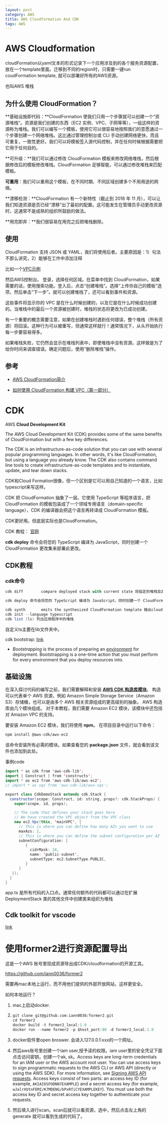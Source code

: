 ```yaml
---
layout: post
category: AWS
title: AWS Cloudformation And CDK
tags: AWS
---
```


# AWS Cloudformation

cloudFormation以yaml文本的形式记录下一个应用涉及到的各个服务资源配置，放在一个template里面。迁移到不同的region时，只需要一键run coudFormation template, 就可以部署好所有的AWS资源。

也叫AWS 堆栈

## 为什么使用 CloudFormation？

**基础设施即代码：**CloudFormation 使我们只用一个步骤就可以创建一个“资源堆栈”。资源是我们创建的东西（EC2 实例、VPC、子网等等），一组这样的资源称为堆栈。我们可以编写一个模板，使用它可以很容易地按照我们的意愿通过一个步骤创建一个网络堆栈。这比通过管理控制台或 CLI 手动创建网络更快，而且可重复，一致性更好。我们可以将模板签入源代码控制，并在任何时候根据需要把它用于任何目的。



**可升级：**我们可以通过修改 CloudFormation 模板来修改网络堆栈，然后根据修改后的模板修改堆栈。CloudFormation 足够智能，可以通过修改堆栈来匹配模板。



**可重用**：我们可以重用这个模板，在不同时期、不同区域创建多个不用用途的网络。



**漂移检测：**CloudFormation 有一个新特性（截止到 2018 年 11 月），可以让我们知道资源是否已经“漂移”出了最初的配置。这可能发生在管理员手动更改资源时，这通常不是成熟的组织所鼓励的做法。



**用完即弃：**我们很容易在用完之后把堆栈删除。



## 使用

CloudFormation 支持 JSON 或 YAML，我们将使用后者。主要原因是：1）句法不那么讲究，2）能够在工作中添加注释

比如一个[VPC示例](https://docs.aws.amazon.com/AWSCloudFormation/latest/UserGuide/aws-resource-ec2-vpc.html)

然后AWS控制台。 登录，选择任何区域。在菜单中找到 CloudFormation，如果需要的话，使用搜索功能。登入后，点击“创建堆栈”。选择“上传你自己的模板”选项，然后单击“下一步”。就可以创建堆栈了，还可以看到事件和资源。

这些事件将显示你的 VPC 是在什么时候创建的，以及它是在什么时候成功创建的。当堆栈中的最后一个资源被创建时，堆栈的状态将更改为已成功创建。

有一个重要的概念需要注意，如果在创建堆栈时遇到任何错误，整个堆栈（所有资源）将回滚。这种行为可以被重写，但通常这样就行！通常情况下，从头开始执行每一步要容易得多。

如果堆栈失败，它仍然会显示在堆栈列表中，即使堆栈中没有资源。这样做是为了给你时间来调查错误。确定问题后，使用“删除堆栈”操作。

## 参考

- [AWS CloudFormation简介](https://juejin.cn/post/7122039768124227614)

- [如何使用 CloudFormation 构建 VPC（第一部分）](https://www.infoq.cn/article/hsaedm*2we5jmh9tfjeg)

# CDK

 AWS **Cloud Development Kit**



The AWS Cloud Development Kit (CDK) provides some of the same benefits of CloudFormation but with a few key differences.

The CDK is an infrastructure-as-code solution that you can use with several popular programming languages. In other words, it's like CloudFormation, but using a language you already know. The CDK also contains command line tools to create infrastructure-as-code templates and to instantiate, update, and tear down stacks.



CDK和Cloud Formation很像，但一个区别是它可以用自己知道的一个语言，比如typescript来写这样。

CDK 把 CloudFormation 抽象了一层。它使用 TypeScript 等程序语言，把 CloudFormation 的模板包装成了一个领域专用语言（domain-specific language），CDK 的编译器会把这个语言再转译成 CloudFormation 模板。

CDK更好用。但底层实际也是CloudFormation。



CDK 教程： [官网](https://aws.amazon.com/cn/getting-started/guides/setup-cdk/module-three/?trk=31aeab24-3bd8-472c-a670-df09849e33f8&sc_channel=el)

**cdk deploy** 命令会将您的 TypeScript 编译为 JavaScript，同时创建一个 CloudFormation 更改集来部署此更改。 



## CDK教程

### cdk命令

```scala
cdk diff        compare deployed stack with current state 将指定的堆栈及其依赖关系与已部署的堆栈或本地 CloudFormation 模板进行比较

cdk deploy 命令会将您的 TypeScript 编译为 JavaScript，同时创建一个 CloudFormation 更改集来部署此更改。  deploy this stack to your default AWS account/region

cdk synth       emits the synthesized CloudFormation template 输出cloudFormation的diff.
cdk init --language typescript
cdk list (ls) 列出应用程序中的堆栈
```



自定义ts主要在lib文件夹中。



cdk bootstrap: [link](https://docs.aws.amazon.com/cdk/v2/guide/bootstrapping.html)

- *Bootstrapping* is the process of preparing an [environment](https://docs.aws.amazon.com/cdk/v2/guide/environments.html) for deployment. Bootstrapping is a one-time action that you must perform for every environment that you deploy resources into.

## 基础设施



在深入探讨代码的编写之前，我们需要解释和安装 **[AWS CDK 构造库模块](https://docs.aws.amazon.com/cdk/api/v2/docs/aws-construct-library.html)**。 构造可以代表单个 AWS 资源，例如 Amazon Simple Storage Service（Amazon S3）存储桶，也可以是由多个 AWS 相关资源组成的更高级别的抽象。 AWS 构造库由几个模块组成。 对于本教程，我们需要 Amazon EC2 模块，该模块中还包括对 Amazon VPC 的支持。

要安装 Amazon EC2 模块，我们将使用 **npm**。 在项目目录中运行以下命令：

```bash
npm install @aws-cdk/aws-ec2
```

该命令安装所有必需的模块。如果查看您的 **package.json** 文件，就会看到该文件也添加到此处。



事例code

```scala
import * as cdk from 'aws-cdk-lib';
import { Construct } from 'constructs';
import * as ec2 from 'aws-cdk-lib/aws-ec2';
// import * as sqs from 'aws-cdk-lib/aws-sqs';

export class CdkDemoStack extends cdk.Stack {
  constructor(scope: Construct, id: string, props?: cdk.StackProps) {
    super(scope, id, props);

    // The code that defines your stack goes here
    // We have created the VPC object from the VPC class
    new ec2.Vpc(this, 'mainVPC', {
      // This is where you can define how many AZs you want to use
      maxAzs: 2,
      // This is where you can define the subnet configuration per AZ
      subnetConfiguration: [
         {
           cidrMask: 24,
           name: 'public-subnet',
           subnetType: ec2.SubnetType.PUBLIC,
         }
      ]
   });
  }
}
```

app.ts 是所有代码的入口点。通常任何额外的代码都可以通过在扩展 DeploymentStack 类的其他文件中创建类来组织为堆栈

## Cdk toolkit for vscode

[link](https://docs.aws.amazon.com/toolkit-for-vscode/latest/userguide/setup-toolkit.html#setup-prereq)

# 使用former2进行资源配置导出

这是一个AWS 账号里现成资源导出成CDK/cloudformation的开源工具。

https://github.com/iann0036/former2



需要再mac本地上运行，而不用他们提供的外部开放网站，这样更安全。



如何本地运行？

1. mac上启动docker. 

2. ```scala
   git clone git@github.com:iann0036/former2.git
   cd former2
   docker build -t former2_local:1.0 .
   docker run --name former2 -p $host_port:80 -d former2_local:1.0
   ```

3. docker软件里open broswer. 会进入127.0.0.1:xxx的一个网址。

4. 然后aws账号里创建一个iam user,授予读的权限。iam user里的安全凭证下面点击访问密钥，创建一个ak, sk。Access keys are long-term credentials for an IAM user or the AWS account root user. You can use access keys to sign programmatic requests to the AWS CLI or AWS API (directly or using the AWS SDK). For more information, see [Signing AWS API requests](https://docs.aws.amazon.com/IAM/latest/UserGuide/reference_aws-signing.html). Access keys consist of two parts: an access key ID (for example, `AKIAIOSFODNN7EXAMPLE`) and a secret access key (for example, `wJalrXUtnFEMI/K7MDENG/bPxRfiCYEXAMPLEKEY`). You must use both the access key ID and secret access key together to authenticate your requests.

5. 然后填入进行scan。scan后就可以看资源，选中，然后点击左上角的generate 就可以看到生成的代码了。

